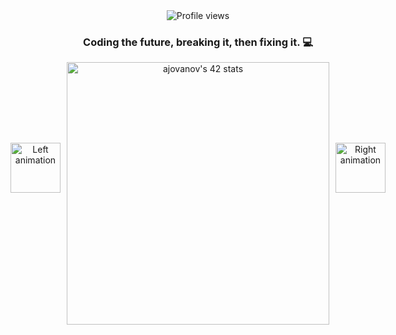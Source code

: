<div align="center" style="display: flex; align-items: center; justify-content: center; gap: 10px;">
  
  <img src="BAL_OLDALI_GIF_URL" alt="Left animation" width="80">
  
  <div>
    <img src="https://komarev.com/ghpvc/?username=andrijajovanovic98&color=blue" alt="Profile views">
    <h3>Coding the future, breaking it, then fixing it. 💻</h3>
    <a href="https://github.com/oakoudad/badge42">
      <img src="https://badge.mediaplus.ma/levi/ajovanov?1337Badge=off&42Network=off&UM6P=off"
           alt="ajovanov's 42 stats" width="420">
    </a>
  </div>
  
  <img src="JOBB_OLDALI_GIF_URL" alt="Right animation" width="80">

</div>



<!--
**andrijajovanovic98/andrijajovanovic98** is a ✨ _special_ ✨ repository because its `README.md` (this file) appears on your GitHub profile.

Here are some ideas to get you started:

- 🔭 I’m currently working on ...
- 🌱 I’m currently learning ...
- 👯 I’m looking to collaborate on ...
- 🤔 I’m looking for help with ...
- 💬 Ask me about ...
- 📫 How to reach me: ...
- 😄 Pronouns: ...
- ⚡ Fun fact: ...
-->
